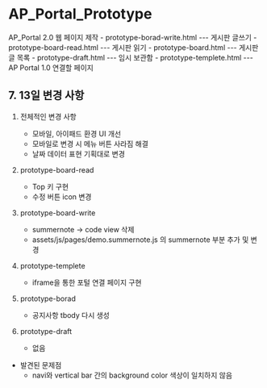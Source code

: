 # AP_Portal_Prototype

AP_Portal 2.0 웹 페이지 제작
     - prototype-borad-write.html --- 게시판 글쓰기
     - prototype-board-read.html --- 게시판 읽기
     - prototype-board.html --- 게시판 글 목록
     - prototype-draft.html --- 임시 보관함
     - prototype-templete.html --- AP Portal 1.0 연결할 페이지

## 7. 13일 변경 사항
1. 전체적인 변경 사항
     - 모바일, 아이패드 환경 UI 개선
     - 모바일로 변경 시 메뉴 버튼 사라짐 해결
     - 날짜 데이터 표현 기획대로 변경

2. prototype-board-read
     - Top 키 구현
     - 수정 버튼 icon 변경

3. prototype-board-write
     - summernote -> code view 삭제
     - assets/js/pages/demo.summernote.js 의 summernote 부분 추가 및 변경

4.  prototype-templete
     - iframe을 통한 포털 연결 페이지 구현

5. prototype-borad
     - 공지사항 tbody 다시 생성

6.  prototype-draft
     - 없음


* 발견된 문제점
   - navi와 vertical bar 간의 background color 색상이 일치하지 않음